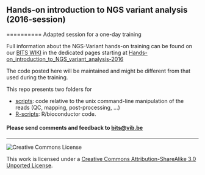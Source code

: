 ## Hands-on introduction to NGS variant analysis (2016-session)
==========
Adapted session for a one-day training

Full information about the NGS-Variant hands-on training can be found on our <a href="http://wiki.bits.vib.be" target="_blank">BITS WIKI</a> in the dedicated pages starting at <a href="http://wiki.bits.vib.be/index.php/Hands-on_introduction_to_NGS_variant_analysis-2016" target="_blank">Hands-on_introduction_to_NGS_variant_analysis-2016</a>

The code posted here will be maintained and might be different from that used during the training.

This repo presents two folders for 

* [scripts](scripts): code relative to the unix command-line manipulation of the reads (QC, mapping, post-processing, ...)
* [R-scripts](R-scripts):  R/bioconductor code.

<h4>Please send comments and feedback to <a href="mailto:bits@vib.be">bits@vib.be</a></h4>

------------

![Creative Commons License](http://i.creativecommons.org/l/by-sa/3.0/88x31.png?raw=true)

This work is licensed under a [Creative Commons Attribution-ShareAlike 3.0 Unported License](http://creativecommons.org/licenses/by-sa/3.0/).
